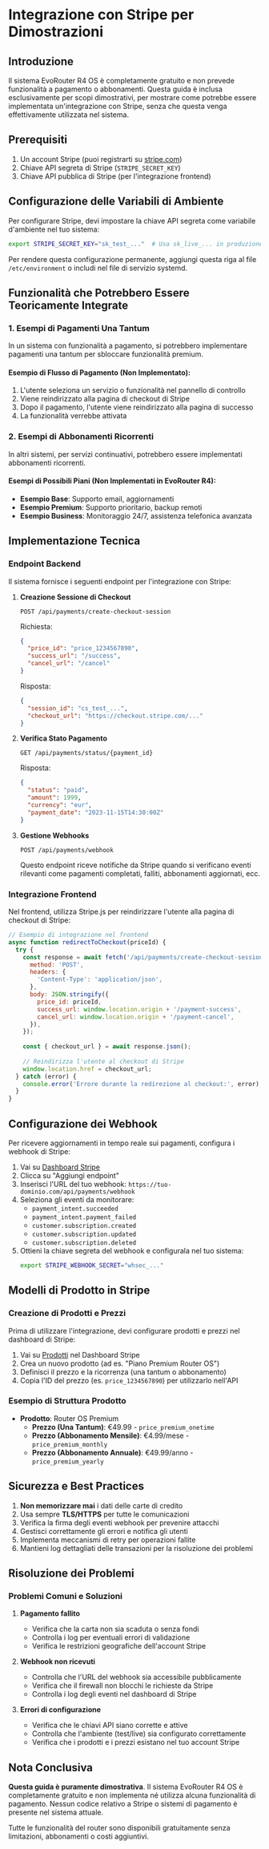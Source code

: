 # Integrazione con Stripe per Dimostrazioni

## Introduzione

Il sistema EvoRouter R4 OS è completamente gratuito e non prevede funzionalità a pagamento o abbonamenti. Questa guida è inclusa esclusivamente per scopi dimostrativi, per mostrare come potrebbe essere implementata un'integrazione con Stripe, senza che questa venga effettivamente utilizzata nel sistema.

## Prerequisiti

1. Un account Stripe (puoi registrarti su [stripe.com](https://stripe.com))
2. Chiave API segreta di Stripe (`STRIPE_SECRET_KEY`)
3. Chiave API pubblica di Stripe (per l'integrazione frontend)

## Configurazione delle Variabili di Ambiente

Per configurare Stripe, devi impostare la chiave API segreta come variabile d'ambiente nel tuo sistema:

```bash
export STRIPE_SECRET_KEY="sk_test_..."  # Usa sk_live_... in produzione
```

Per rendere questa configurazione permanente, aggiungi questa riga al file `/etc/environment` o includi nel file di servizio systemd.

## Funzionalità che Potrebbero Essere Teoricamente Integrate

### 1. Esempi di Pagamenti Una Tantum

In un sistema con funzionalità a pagamento, si potrebbero implementare pagamenti una tantum per sbloccare funzionalità premium.

#### Esempio di Flusso di Pagamento (Non Implementato):

1. L'utente seleziona un servizio o funzionalità nel pannello di controllo
2. Viene reindirizzato alla pagina di checkout di Stripe
3. Dopo il pagamento, l'utente viene reindirizzato alla pagina di successo
4. La funzionalità verrebbe attivata

### 2. Esempi di Abbonamenti Ricorrenti

In altri sistemi, per servizi continuativi, potrebbero essere implementati abbonamenti ricorrenti.

#### Esempi di Possibili Piani (Non Implementati in EvoRouter R4):

- **Esempio Base**: Supporto email, aggiornamenti
- **Esempio Premium**: Supporto prioritario, backup remoti
- **Esempio Business**: Monitoraggio 24/7, assistenza telefonica avanzata

## Implementazione Tecnica

### Endpoint Backend

Il sistema fornisce i seguenti endpoint per l'integrazione con Stripe:

1. **Creazione Sessione di Checkout**
   ```
   POST /api/payments/create-checkout-session
   ```
   Richiesta:
   ```json
   {
     "price_id": "price_1234567890",
     "success_url": "/success",
     "cancel_url": "/cancel"
   }
   ```
   
   Risposta:
   ```json
   {
     "session_id": "cs_test_...",
     "checkout_url": "https://checkout.stripe.com/..."
   }
   ```

2. **Verifica Stato Pagamento**
   ```
   GET /api/payments/status/{payment_id}
   ```
   
   Risposta:
   ```json
   {
     "status": "paid",
     "amount": 1999,
     "currency": "eur",
     "payment_date": "2023-11-15T14:30:00Z"
   }
   ```

3. **Gestione Webhooks**
   ```
   POST /api/payments/webhook
   ```
   
   Questo endpoint riceve notifiche da Stripe quando si verificano eventi rilevanti come pagamenti completati, falliti, abbonamenti aggiornati, ecc.

### Integrazione Frontend

Nel frontend, utilizza Stripe.js per reindirizzare l'utente alla pagina di checkout di Stripe:

```javascript
// Esempio di integrazione nel frontend
async function redirectToCheckout(priceId) {
  try {
    const response = await fetch('/api/payments/create-checkout-session', {
      method: 'POST',
      headers: {
        'Content-Type': 'application/json',
      },
      body: JSON.stringify({
        price_id: priceId,
        success_url: window.location.origin + '/payment-success',
        cancel_url: window.location.origin + '/payment-cancel',
      }),
    });
    
    const { checkout_url } = await response.json();
    
    // Reindirizza l'utente al checkout di Stripe
    window.location.href = checkout_url;
  } catch (error) {
    console.error('Errore durante la redirezione al checkout:', error);
  }
}
```

## Configurazione dei Webhook

Per ricevere aggiornamenti in tempo reale sui pagamenti, configura i webhook di Stripe:

1. Vai su [Dashboard Stripe](https://dashboard.stripe.com/webhooks)
2. Clicca su "Aggiungi endpoint"
3. Inserisci l'URL del tuo webhook: `https://tuo-dominio.com/api/payments/webhook`
4. Seleziona gli eventi da monitorare:
   - `payment_intent.succeeded`
   - `payment_intent.payment_failed`
   - `customer.subscription.created`
   - `customer.subscription.updated`
   - `customer.subscription.deleted`
5. Ottieni la chiave segreta del webhook e configurala nel tuo sistema:
   ```bash
   export STRIPE_WEBHOOK_SECRET="whsec_..."
   ```

## Modelli di Prodotto in Stripe

### Creazione di Prodotti e Prezzi

Prima di utilizzare l'integrazione, devi configurare prodotti e prezzi nel dashboard di Stripe:

1. Vai su [Prodotti](https://dashboard.stripe.com/products) nel Dashboard Stripe
2. Crea un nuovo prodotto (ad es. "Piano Premium Router OS")
3. Definisci il prezzo e la ricorrenza (una tantum o abbonamento)
4. Copia l'ID del prezzo (es. `price_1234567890`) per utilizzarlo nell'API

### Esempio di Struttura Prodotto

- **Prodotto**: Router OS Premium
  - **Prezzo (Una Tantum)**: €49.99 - `price_premium_onetime`
  - **Prezzo (Abbonamento Mensile)**: €4.99/mese - `price_premium_monthly`
  - **Prezzo (Abbonamento Annuale)**: €49.99/anno - `price_premium_yearly`

## Sicurezza e Best Practices

1. **Non memorizzare mai** i dati delle carte di credito
2. Usa sempre **TLS/HTTPS** per tutte le comunicazioni
3. Verifica la firma degli eventi webhook per prevenire attacchi
4. Gestisci correttamente gli errori e notifica gli utenti
5. Implementa meccanismi di retry per operazioni fallite
6. Mantieni log dettagliati delle transazioni per la risoluzione dei problemi

## Risoluzione dei Problemi

### Problemi Comuni e Soluzioni

1. **Pagamento fallito**
   - Verifica che la carta non sia scaduta o senza fondi
   - Controlla i log per eventuali errori di validazione
   - Verifica le restrizioni geografiche dell'account Stripe

2. **Webhook non ricevuti**
   - Controlla che l'URL del webhook sia accessibile pubblicamente
   - Verifica che il firewall non blocchi le richieste da Stripe
   - Controlla i log degli eventi nel dashboard di Stripe

3. **Errori di configurazione**
   - Verifica che le chiavi API siano corrette e attive
   - Controlla che l'ambiente (test/live) sia configurato correttamente
   - Verifica che i prodotti e i prezzi esistano nel tuo account Stripe

## Nota Conclusiva

**Questa guida è puramente dimostrativa**. Il sistema EvoRouter R4 OS è completamente gratuito e non implementa né utilizza alcuna funzionalità di pagamento. Nessun codice relativo a Stripe o sistemi di pagamento è presente nel sistema attuale.

Tutte le funzionalità del router sono disponibili gratuitamente senza limitazioni, abbonamenti o costi aggiuntivi.